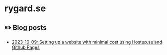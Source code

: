 # rygard.se

## ✏️ Blog posts

- [2023-10-09: Setting up a website with minimal cost using Hostup.se and Github Pages](/blog/231009_website/231009_website.md)
